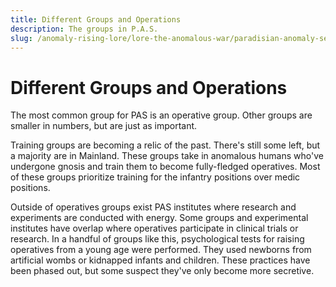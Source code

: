 ```yaml
---
title: Different Groups and Operations
description: The groups in P.A.S.
slug: /anomaly-rising-lore/lore-the-anomalous-war/paradisian-anomaly-security/different-groups-and-operations
---
```


# Different Groups and Operations

The most common group for PAS is an operative group. Other groups are smaller in numbers, but are just as important.

Training groups are becoming a relic of the past. There's still some left, but a majority are in Mainland. These groups take in anomalous humans who've undergone gnosis and train them to become fully-fledged operatives. Most of these groups prioritize training for the infantry positions over medic positions.

Outside of operatives groups exist PAS institutes where research and experiments are conducted with energy. Some groups and experimental institutes have overlap where operatives participate in clinical trials or research. In a handful of groups like this, psychological tests for raising operatives from a young age were performed. They used newborns from artificial wombs or kidnapped infants and children. These practices have been phased out, but some suspect they've only become more secretive.
